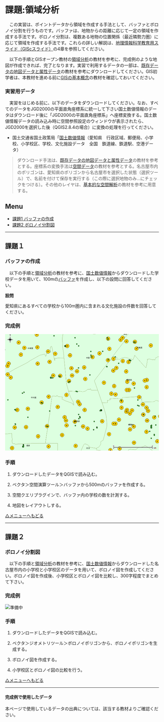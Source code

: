 # 課題:領域分析
　この実習は、ポイントデータから領域を作成する手法として、バッファとボロノイ分割を行うものです。バッファは、地物からの距離に応じて一定の領域を作成する手法です。ボロノイ分割は、複数ある地物の位置関係（最近隣勢力圏）に応じて領域を作成する手法です。これらの詳しい解説は、[地理情報科学教育用スライド（GIScスライド）]の4章を参照してください。

　以下の手順とGISオープン教材の[領域分析]の教材を参考に、完成例のような地図が作成できれば、完了となります。実習で利用するデータの一部は、[既存データの地図データと属性データ]の教材を参考にダウンロードしてください。GIS初学者は、本教材を進める前に[GISの基本概念]の教材を確認しておいてください。

### 実習用データ
　実習をはじめる前に、以下のデータをダウンロードしてください。なお、すべてのデータをJGD2000の平面直角座標系に統一して下さい国土数値情報のデータはダウンロード後に「JGD2000の平面直角座標系」へ座標変換する。国土数値情報データの読み込み時に空間参照設定のウィンドウが表示されたら、JGD2000を選択した後（QGIS2.8.4の場合）に変換の処理を行ってください。

* 国土交通省国土政策局「[国土数値情報]（愛知県　行政区域、郵便局、小学校、小学校区、学校、文化施設データ　全国　鉄道線、鉄道駅、空港データ）

>ダウンロード手法は、[既存データの地図データと属性データ]の教材を参考とする。座標系の変換手法は[空間データ]の教材を参考とする。名古屋市内のポリゴンは、愛知県のポリゴンから名古屋市を選択した状態（選択ツール）で、名前を付けて保存を実行する（この際に選択地物のみ...にチェックをつける）。その他のレイヤは、[基本的な空間解析]の教材を参考に用意する。

**Menu**
--------
- [課題1 バッファの作成](#バッファの作成)
- [課題2 ボロノイ分割図](#ボロノイ分割図)


-----------------

## 課題１
### <a name="バッファの作成"></a>バッファの作成
　以下の手順と[領域分析]の教材を参考に、[国土数値情報]からダウンロードした学校データを用いて、100mの[バッファ](http://www.pasco.co.jp/recommend/cook/cook062/)を作成し、以下の設問に回答してください。

**設問**

愛知県にあるすべての学校から100m圏内に含まれる文化施設の件数を回答してください。

### 完成例
![バッファ](pic/13-1.png)

### 手順

1. ダウンロードしたデータをQGISで読み込む。

2. ベクタ＞空間演算ツール＞バッファから500mのバッファを作成する。


3. 空間クエリプラグインで、バッファ内の学校の数を計測する。

4. 地図をレイアウトしする。


[△メニューへもどる]

-----------------


## 課題２
### ボロノイ分割図
　以下の手順と[領域分析]の教材を参考に、[国土数値情報]からダウンロードした名古屋市内の小学校と小学校区のデータを用いて、ボロノイ図を作成してください。ボロノイ図を作成後、小学校区とボロノイ図を比較し、300字程度でまとめて下さい。

### 完成例
![準備中](pic/13-3.png)

### 手順

1. ダウンロードしたデータをQGISで読み込む。

2. ベクタ＞ジオメトリツール＞ボロノイポリゴンから、ボロノイポリゴンを生成する。

3. ボロノイ図を作成する。

4. 小学校区とボロノイ図の比較を行う。

[△メニューへもどる]

---

#### 完成例で使用したデータ
本ページで使用しているデータの出典については、該当する教材よりご確認ください。

[△メニューへもどる]:領域分析.md#menu
[QGISビギナーズマニュアル]:../QGISビギナーズマニュアル/QGISビギナーズマニュアル.md
[GRASSビギナーズマニュアル]:../GRASSビギナーズマニュアル/GRASSビギナーズマニュアル.md
[GISの基本概念]:../01_GISの基本概念/GISの基本概念.md
[既存データの地図データと属性データ]:../07_既存データの地図データと属性データ/既存データの地図データと属性データ.md
[空間データ]:../08_空間データ/空間データ.md
[空間データの結合・修正]:../10_空間データの統合・修正/空間データの統合・修正.md
[視覚的伝達]:../21_視覚的伝達/視覚的伝達.md
[政府統計局e-stat]:https://www.e-stat.go.jp/SG1/estat/eStatTopPortal.do
[国土数値情報]:http://nlftp.mlit.go.jp/ksj/
[基本的な空間解析]:../11_基本的な空間解析/基本的な空間解析.md
[ネットワーク分析]:../12_ネットワーク分析/ネットワーク分析.md
[領域分析]:../13_領域分析/領域分析.md
[点データの分析]:../14_点データの分析/点データの分析.md
[ラスタデータの分析]:../15_ラスタデータの分析/ラスタデータの分析.md
[空間補間]:../18_空間補間/空間補間.md
[政府統計局e-stat]:https://www.e-stat.go.jp/SG1/estat/eStatTopPortal.do
[国土数値情報]:http://nlftp.mlit.go.jp/ksj/
[地理情報科学教育用スライド（GIScスライド）]:http://curricula.csis.u-tokyo.ac.jp/slide/4.html
